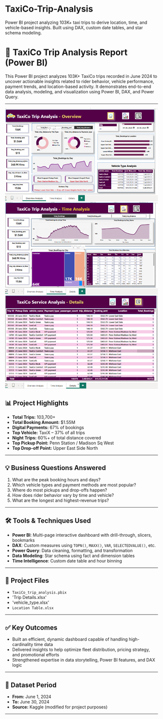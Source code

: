 


# TaxiCo-Trip-Analysis
Power BI project analyzing 103K+ taxi trips to derive location, time, and vehicle-based insights. Built using DAX, custom date tables, and star schema modeling.
# 🚕 TaxiCo Trip Analysis Report (Power BI)

This Power BI project analyzes 103K+ TaxiCo trips recorded in June 2024 to uncover actionable insights related to rider behavior, vehicle performance, payment trends, and location-based activity. It demonstrates end-to-end data analysis, modeling, and visualization using Power BI, DAX, and Power Query.

---
![Dashboard Preview](Taxico_1.png)
![Dashboard Preview](Taxico_2.png)
![Dashboard Preview](Taxico_3.png)

## 📊 Project Highlights

- **Total Trips:** 103,700+  
- **Total Booking Amount:** $1.55M  
- **Digital Payments:** 67% of bookings  
- **Top Vehicle:** TaxiX – 37% of all trips  
- **Night Trips:** 60%+ of total distance covered  
- **Top Pickup Point:** Penn Station / Madison Sq West  
- **Top Drop-off Point:** Upper East Side North

---

## 💡 Business Questions Answered

1. What are the peak booking hours and days?
2. Which vehicle types and payment methods are most popular?
3. Where do most pickups and drop-offs happen?
4. How does rider behavior vary by time and vehicle?
5. What are the longest and highest-revenue trips?

---

## 🛠️ Tools & Techniques Used

- **Power BI**: Multi-page interactive dashboard with drill-through, slicers, bookmarks
- **DAX**: Custom measures using `TOPN()`, `MAXX()`, `VAR`, `SELECTEDVALUE()`, etc.
- **Power Query**: Data cleaning, formatting, and transformation
- **Data Modeling**: Star schema using fact and dimension tables
- **Time Intelligence**: Custom date table and hour binning

---

## 📁 Project Files

- `TaxiCo_trip_analysis.pbix`
- 'Trip Details.xlsx' 
- 'vehicle_type.xlsx' 
- `Location Table.xlsx`

---

## ✅ Key Outcomes

- Built an efficient, dynamic dashboard capable of handling high-cardinality time data
- Delivered insights to help optimize fleet distribution, pricing strategy, and promotional efforts
- Strengthened expertise in data storytelling, Power BI features, and DAX logic

---

## 📆 Dataset Period

- **From:** June 1, 2024  
- **To:** June 30, 2024  
- **Source:** Kaggle (modified for project purposes)

---

